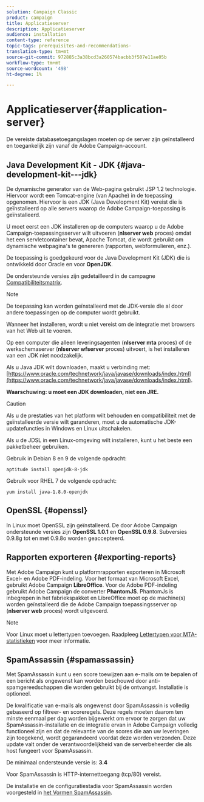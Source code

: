 ```yaml
---
solution: Campaign Classic
product: campaign
title: Applicatieserver
description: Applicatieserver
audience: installation
content-type: reference
topic-tags: prerequisites-and-recommendations-
translation-type: tm+mt
source-git-commit: 972885c3a38bcd3a260574bacbb3f507e11ae05b
workflow-type: tm+mt
source-wordcount: '498'
ht-degree: 1%

---
```



# Applicatieserver{#application-server}

De vereiste databasetoegangslagen moeten op de server zijn geïnstalleerd en toegankelijk zijn vanaf de Adobe Campaign-account.

## Java Development Kit - JDK {#java-development-kit---jdk}

De dynamische generator van de Web-pagina gebruikt JSP 1.2 technologie. Hiervoor wordt een Tomcat-engine (van Apache) in de toepassing opgenomen. Hiervoor is een JDK (Java Development Kit) vereist die is geïnstalleerd op alle servers waarop de Adobe Campaign-toepassing is geïnstalleerd.

U moet eerst een JDK installeren op de computers waarop u de Adobe Campaign-toepassingsserver wilt uitvoeren (**nlserver web** proces) omdat het een servletcontainer bevat, Apache Tomcat, die wordt gebruikt om dynamische webpagina&#39;s te genereren (rapporten, webformulieren, enz.).

De toepassing is goedgekeurd voor de Java Development Kit (JDK) die is ontwikkeld door Oracle en voor **OpenJDK**.

De ondersteunde versies zijn gedetailleerd in de campagne [Compatibiliteitsmatrix](../../rn/using/compatibility-matrix.md).

>[!NOTE]
>
>De toepassing kan worden geïnstalleerd met de JDK-versie die al door andere toepassingen op de computer wordt gebruikt.
>  
>Wanneer het installeren, wordt u niet vereist om de integratie met browsers van het Web uit te voeren.
>
>Op een computer die alleen leveringsagenten (**nlserver mta** proces) of de werkschemaserver (**nlserver wfserver** proces) uitvoert, is het installeren van een JDK niet noodzakelijk.

Als u Java JDK wilt downloaden, maakt u verbinding met: [https://www.oracle.com/technetwork/java/javase/downloads/index.html](https://www.oracle.com/technetwork/java/javase/downloads/index.html).

**Waarschuwing: u moet een JDK downloaden, niet een JRE.**

>[!CAUTION]
>
>Als u de prestaties van het platform wilt behouden en compatibiliteit met de geïnstalleerde versie wilt garanderen, moet u de automatische JDK-updatefuncties in Windows en Linux uitschakelen.

Als u de JDSL in een Linux-omgeving wilt installeren, kunt u het beste een pakketbeheer gebruiken.

Gebruik in Debian 8 en 9 de volgende opdracht:

```
aptitude install openjdk-8-jdk
```

Gebruik voor RHEL 7 de volgende opdracht:

```
yum install java-1.8.0-openjdk
```

## OpenSSL {#openssl}

In Linux moet OpenSSL zijn geïnstalleerd. De door Adobe Campaign ondersteunde versies zijn **OpenSSL 1.0.1** en **OpenSSL 0.9.8**. Subversies 0.9.8g tot en met 0.9.8o worden geaccepteerd.

## Rapporten exporteren {#exporting-reports}

Met Adobe Campaign kunt u platformrapporten exporteren in Microsoft Excel- en Adobe PDF-indeling. Voor het formaat van Microsoft Excel, gebruikt Adobe Campaign **LibreOffice**. Voor de Adobe PDF-indeling gebruikt Adobe Campaign de converter **PhantomJS**. PhantomJs is inbegrepen in het fabriekspakket en LibreOffice moet op de machine(s) worden geïnstalleerd die de Adobe Campaign toepassingsserver op (**nlserver web** proces) wordt uitgevoerd.

>[!NOTE]
>
>Voor Linux moet u lettertypen toevoegen. Raadpleeg [Lettertypen voor MTA-statistieken](../../installation/using/prerequisites-of-campaign-installation-in-linux.md#fonts-for-mta-statistics) voor meer informatie.

## SpamAssassin {#spamassassin}

Met SpamAssassin kunt u een score toewijzen aan e-mails om te bepalen of een bericht als ongewenst kan worden beschouwd door anti-spamgereedschappen die worden gebruikt bij de ontvangst. Installatie is optioneel.

De kwalificatie van e-mails als ongewenst door SpamAssassin is volledig gebaseerd op filtreer- en scoreregels. Deze regels moeten daarom ten minste eenmaal per dag worden bijgewerkt om ervoor te zorgen dat uw SpamAssassin-installatie en de integratie ervan in Adobe Campaign volledig functioneel zijn en dat de relevantie van de scores die aan uw leveringen zijn toegekend, wordt gegarandeerd voordat deze worden verzonden. Deze update valt onder de verantwoordelijkheid van de serverbeheerder die als host fungeert voor SpamAssassin.

De minimaal ondersteunde versie is: **3.4**

Voor SpamAssassin is HTTP-internettoegang (tcp/80) vereist.

De installatie en de configuratiestadia voor SpamAssassin worden voorgesteld in [het Vormen SpamAssassin](../../installation/using/configuring-spamassassin.md).
